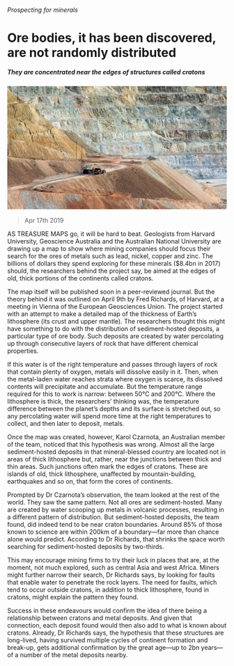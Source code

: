 ###### Prospecting for minerals

# Ore bodies, it has been discovered, are not randomly distributed 

##### They are concentrated near the edges of structures called cratons 

![image](images/20190420_STP502.jpg) 

> Apr 17th 2019 

AS TREASURE MAPS go, it will be hard to beat. Geologists from Harvard University, Geoscience Australia and the Australian National University are drawing up a map to show where mining companies should focus their search for the ores of metals such as lead, nickel, copper and zinc. The billions of dollars they spend exploring for these minerals ($8.4bn in 2017) should, the researchers behind the project say, be aimed at the edges of old, thick portions of the continents called cratons. 

The map itself will be published soon in a peer-reviewed journal. But the theory behind it was outlined on April 9th by Fred Richards, of Harvard, at a meeting in Vienna of the European Geosciences Union. The project started with an attempt to make a detailed map of the thickness of Earth’s lithosphere (its crust and upper mantle). The researchers thought this might have something to do with the distribution of sediment-hosted deposits, a particular type of ore body. Such deposits are created by water percolating up through consecutive layers of rock that have different chemical properties. 

If this water is of the right temperature and passes through layers of rock that contain plenty of oxygen, metals will dissolve easily in it. Then, when the metal-laden water reaches strata where oxygen is scarce, its dissolved contents will precipitate and accumulate. But the temperature range required for this to work is narrow: between 50°C and 200°C. Where the lithosphere is thick, the researchers’ thinking was, the temperature difference between the planet’s depths and its surface is stretched out, so any percolating water will spend more time at the right temperatures to collect, and then later to deposit, metals. 

Once the map was created, however, Karol Czarnota, an Australian member of the team, noticed that this hypothesis was wrong. Almost all the large sediment-hosted deposits in that mineral-blessed country are located not in areas of thick lithosphere but, rather, near the junctions between thick and thin areas. Such junctions often mark the edges of cratons. These are islands of old, thick lithosphere, unaffected by mountain-building, earthquakes and so on, that form the cores of continents. 

Prompted by Dr Czarnota’s observation, the team looked at the rest of the world. They saw the same pattern. Not all ores are sediment-hosted. Many are created by water scooping up metals in volcanic processes, resulting in a different pattern of distribution. But sediment-hosted deposits, the team found, did indeed tend to be near craton boundaries. Around 85% of those known to science are within 200km of a boundary—far more than chance alone would predict. According to Dr Richards, that shrinks the space worth searching for sediment-hosted deposits by two-thirds. 

This may encourage mining firms to try their luck in places that are, at the moment, not much explored, such as central Asia and west Africa. Miners might further narrow their search, Dr Richards says, by looking for faults that enable water to penetrate the rock layers. The need for faults, which tend to occur outside cratons, in addition to thick lithosphere, found in cratons, might explain the pattern they found. 

Success in these endeavours would confirm the idea of there being a relationship between cratons and metal deposits. And given that connection, each deposit found would then also add to what is known about cratons. Already, Dr Richards says, the hypothesis that these structures are long-lived, having survived multiple cycles of continent formation and break-up, gets additional confirmation by the great age—up to 2bn years—of a number of the metal deposits nearby. 


